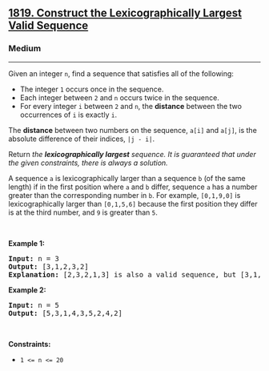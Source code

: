 <h2><a href="https://leetcode.com/problems/construct-the-lexicographically-largest-valid-sequence/description/?envType=daily-question&envId=2025-02-16">1819. Construct the Lexicographically Largest Valid Sequence</a></h2><h3>Medium</h3><hr><p>Given an integer <code>n</code>, find a sequence that satisfies all of the following:</p>

<ul>
	<li>The integer <code>1</code> occurs once in the sequence.</li>
	<li>Each integer between <code>2</code> and <code>n</code> occurs twice in the sequence.</li>
	<li>For every integer <code>i</code> between <code>2</code> and <code>n</code>, the <strong>distance</strong> between the two occurrences of <code>i</code> is exactly <code>i</code>.</li>
</ul>

<p>The <strong>distance</strong> between two numbers on the sequence, <code>a[i]</code> and <code>a[j]</code>, is the absolute difference of their indices, <code>|j - i|</code>.</p>

<p>Return <em>the <strong>lexicographically largest</strong> sequence</em><em>. It is guaranteed that under the given constraints, there is always a solution. </em></p>

<p>A sequence <code>a</code> is lexicographically larger than a sequence <code>b</code> (of the same length) if in the first position where <code>a</code> and <code>b</code> differ, sequence <code>a</code> has a number greater than the corresponding number in <code>b</code>. For example, <code>[0,1,9,0]</code> is lexicographically larger than <code>[0,1,5,6]</code> because the first position they differ is at the third number, and <code>9</code> is greater than <code>5</code>.</p>

<p>&nbsp;</p>
<p><strong class="example">Example 1:</strong></p>

<pre>
<strong>Input:</strong> n = 3
<strong>Output:</strong> [3,1,2,3,2]
<strong>Explanation:</strong> [2,3,2,1,3] is also a valid sequence, but [3,1,2,3,2] is the lexicographically largest valid sequence.
</pre>

<p><strong class="example">Example 2:</strong></p>

<pre>
<strong>Input:</strong> n = 5
<strong>Output:</strong> [5,3,1,4,3,5,2,4,2]
</pre>

<p>&nbsp;</p>
<p><strong>Constraints:</strong></p>

<ul>
	<li><code>1 &lt;= n &lt;= 20</code></li>
</ul>
